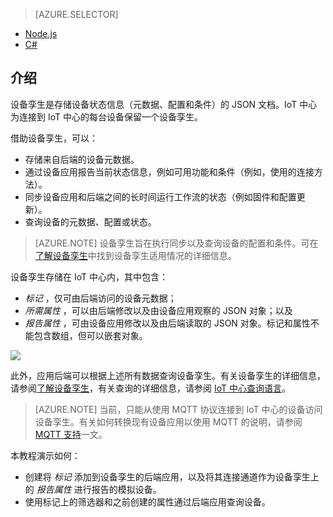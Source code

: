 > [AZURE.SELECTOR]
- [Node.js](/documentation/articles/iot-hub-node-node-twin-getstarted/)
- [C#](/documentation/articles/iot-hub-csharp-node-twin-getstarted/)

## 介绍

设备孪生是存储设备状态信息（元数据、配置和条件）的 JSON 文档。IoT 中心为连接到 IoT 中心的每台设备保留一个设备孪生。

借助设备孪生，可以：

* 存储来自后端的设备元数据。
* 通过设备应用报告当前状态信息，例如可用功能和条件（例如，使用的连接方法）。
* 同步设备应用和后端之间的长时间运行工作流的状态（例如固件和配置更新）。
* 查询设备的元数据、配置或状态。

> [AZURE.NOTE] 设备孪生旨在执行同步以及查询设备的配置和条件。可在[了解设备孪生][lnk-twins]中找到设备孪生适用情况的详细信息。

设备孪生存储在 IoT 中心内，其中包含：

* *标记* ，仅可由后端访问的设备元数据；
* *所需属性* ，可以由后端修改以及由设备应用观察的 JSON 对象；以及
* *报告属性* ，可由设备应用修改以及由后端读取的 JSON 对象。标记和属性不能包含数组，但可以嵌套对象。

![][img-twin]  


此外，应用后端可以根据上述所有数据查询设备孪生。有关设备孪生的详细信息，请参阅[了解设备孪生][lnk-twins]，有关查询的详细信息，请参阅 [IoT 中心查询语言][lnk-query]。

> [AZURE.NOTE] 当前，只能从使用 MQTT 协议连接到 IoT 中心的设备访问设备孪生。有关如何转换现有设备应用以使用 MQTT 的说明，请参阅 [MQTT 支持][lnk-devguide-mqtt]一文。

本教程演示如何：

- 创建将 *标记* 添加到设备孪生的后端应用，以及将其连接通道作为设备孪生上的 *报告属性* 进行报告的模拟设备。
- 使用标记上的筛选器和之前创建的属性通过后端应用查询设备。


<!-- images -->

[img-twin]: ./media/iot-hub-selector-twin-get-started/twin.png

<!-- links -->

[lnk-query]: /documentation/articles/iot-hub-devguide-query-language/
[lnk-twins]: /documentation/articles/iot-hub-devguide-device-twins/
[lnk-d2c]: /documentation/articles/iot-hub-devguide-messaging/#device-to-cloud-messages
[lnk-methods]: /documentation/articles/iot-hub-devguide-direct-methods/
[lnk-devguide-mqtt]: /documentation/articles/iot-hub-mqtt-support/

<!---HONumber=Mooncake_1212_2016-->